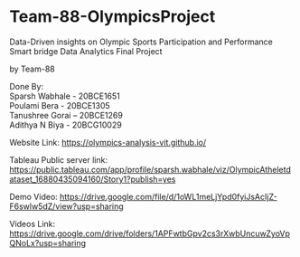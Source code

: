 # Team-88-OlympicsProject

Data-Driven insights on Olympic Sports Participation and Performance<br>
Smart bridge Data Analytics Final Project<br>

by Team-88<br>

Done By:<br>
Sparsh Wabhale - 20BCE1651<br>
Poulami Bera - 20BCE1305 <br>
Tanushree Gorai – 20BCE1269 <br>
Adithya N Biya - 20BCG10029<br>

Website Link: https://olympics-analysis-vit.github.io/<br>

Tableau Public server link:<br>
https://public.tableau.com/app/profile/sparsh.wabhale/viz/OlympicAtheletdataset_16880435094160/Story1?publish=yes<br>

Demo Video: https://drive.google.com/file/d/1oWL1meLjYpd0fyiJsAcIjZ-F6swlw5dZ/view?usp=sharing<br>

Videos Link: https://drive.google.com/drive/folders/1APFwtbGpv2cs3rXwbUncuwZyoVpQNoLx?usp=sharing<br>
